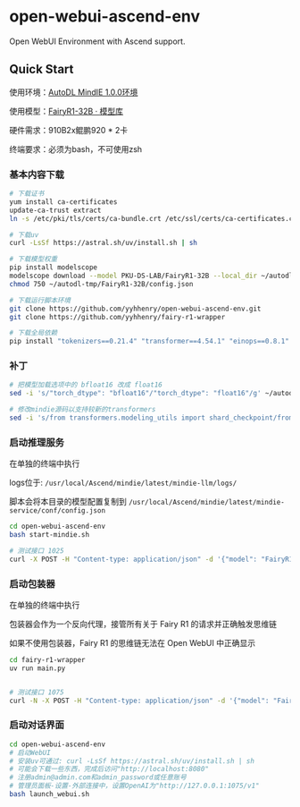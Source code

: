 # open-webui-ascend-env

Open WebUI Environment with Ascend support.

## Quick Start

使用环境：[AutoDL MindIE 1.0.0环境](https://www.autodl.com/docs/huawei_mindie/)

使用模型：[FairyR1-32B · 模型库](https://www.modelscope.cn/models/PKU-DS-LAB/FairyR1-32B)

硬件需求：910B2x鲲鹏920 * 2卡

终端要求：必须为bash，不可使用zsh

### 基本内容下载

```bash
# 下载证书
yum install ca-certificates
update-ca-trust extract
ln -s /etc/pki/tls/certs/ca-bundle.crt /etc/ssl/certs/ca-certificates.crt

# 下载uv
curl -LsSf https://astral.sh/uv/install.sh | sh

# 下载模型权重
pip install modelscope
modelscope download --model PKU-DS-LAB/FairyR1-32B --local_dir ~/autodl-tmp/FairyR1-32B
chmod 750 ~/autodl-tmp/FairyR1-32B/config.json

# 下载运行脚本环境
git clone https://github.com/yyhhenry/open-webui-ascend-env.git
git clone https://github.com/yyhhenry/fairy-r1-wrapper

# 下载全局依赖
pip install "tokenizers==0.21.4" "transformer==4.54.1" "einops==0.8.1"
```

### 补丁

```bash
# 把模型加载选项中的 bfloat16 改成 float16
sed -i 's/"torch_dtype": "bfloat16"/"torch_dtype": "float16"/g' ~/autodl-tmp/FairyR1-32B/config.json

# 修改mindie源码以支持较新的transformers
sed -i 's/from transformers.modeling_utils import shard_checkpoint/from huggingface_hub import split_torch_state_dict_into_shards as shard_checkpoint/g' /usr/local/Ascend/atb-models/atb_llm/models/base/model_utils.py
```

### 启动推理服务

在单独的终端中执行

logs位于: `/usr/local/Ascend/mindie/latest/mindie-llm/logs/`

脚本会将本目录的模型配置复制到 `/usr/local/Ascend/mindie/latest/mindie-service/conf/config.json`

```bash
cd open-webui-ascend-env
bash start-mindie.sh

# 测试接口 1025
curl -X POST -H "Content-type: application/json" -d '{"model": "FairyR1","messages": [{"role": "user", "content": "介绍一下杭州"}],"max_tokens": 128}' http://127.0.0.1:1025/v1/chat/completions
```

### 启动包装器

在单独的终端中执行

包装器会作为一个反向代理，接管所有关于 Fairy R1 的请求并正确触发思维链

如果不使用包装器，Fairy R1 的思维链无法在 Open WebUI 中正确显示

```bash
cd fairy-r1-wrapper
uv run main.py


# 测试接口 1075
curl -N -X POST -H "Content-type: application/json" -d '{"model": "FairyR1", "messages": [{"role": "user", "content": "介绍一下杭州"}], "max_tokens": 128, "stream": true}' http://127.0.0.1:1075/v1/chat/completions
```

### 启动对话界面

```bash
cd open-webui-ascend-env
# 启动WebUI
# 安装uv可通过: curl -LsSf https://astral.sh/uv/install.sh | sh
# 可能会下载一些东西，完成后访问"http://localhost:8080"
# 注册admin@admin.com和admin_password或任意账号
# 管理员面板-设置-外部连接中，设置OpenAI为"http://127.0.0.1:1075/v1"
bash launch_webui.sh
```
